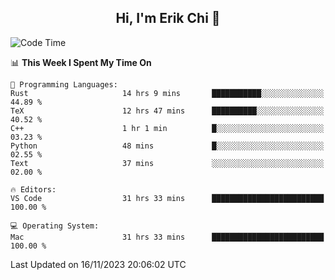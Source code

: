 <h2 align="center"> Hi, I'm Erik Chi 👋 </h2>

<table>
    
<!--START_SECTION:waka-->
![Code Time](http://img.shields.io/badge/Code%20Time-2%2C550%20hrs%2048%20mins-blue)

📊 **This Week I Spent My Time On** 

```text
💬 Programming Languages: 
Rust                     14 hrs 9 mins       ███████████░░░░░░░░░░░░░░   44.89 % 
TeX                      12 hrs 47 mins      ██████████░░░░░░░░░░░░░░░   40.52 % 
C++                      1 hr 1 min          █░░░░░░░░░░░░░░░░░░░░░░░░   03.23 % 
Python                   48 mins             █░░░░░░░░░░░░░░░░░░░░░░░░   02.55 % 
Text                     37 mins             ░░░░░░░░░░░░░░░░░░░░░░░░░   02.00 % 

🔥 Editors: 
VS Code                  31 hrs 33 mins      █████████████████████████   100.00 % 

💻 Operating System: 
Mac                      31 hrs 33 mins      █████████████████████████   100.00 % 
```


 Last Updated on 16/11/2023 20:06:02 UTC
<!--END_SECTION:waka-->
</td></tr>
</table>